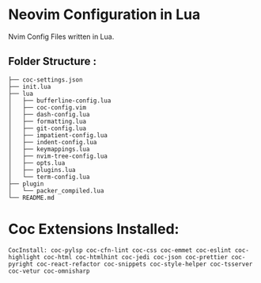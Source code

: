 # Neovim Configuration in Lua

Nvim Config Files written in Lua.

## Folder Structure :

```
├── coc-settings.json
├── init.lua
├── lua
│   ├── bufferline-config.lua
│   ├── coc-config.vim
│   ├── dash-config.lua
│   ├── formatting.lua
│   ├── git-config.lua
│   ├── impatient-config.lua
│   ├── indent-config.lua
│   ├── keymappings.lua
│   ├── nvim-tree-config.lua
│   ├── opts.lua
│   ├── plugins.lua
│   └── term-config.lua
├── plugin
│   └── packer_compiled.lua
└── README.md
```

# Coc Extensions Installed:

```
CocInstall: coc-pylsp coc-cfn-lint coc-css coc-emmet coc-eslint coc-highlight coc-html coc-htmlhint coc-jedi coc-json coc-prettier coc-pyright coc-react-refactor coc-snippets coc-style-helper coc-tsserver coc-vetur coc-omnisharp
```
